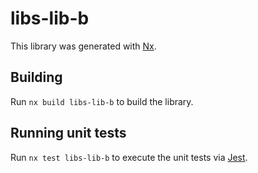 # libs-lib-b

This library was generated with [Nx](https://nx.dev).

## Building

Run `nx build libs-lib-b` to build the library.

## Running unit tests

Run `nx test libs-lib-b` to execute the unit tests via [Jest](https://jestjs.io).
